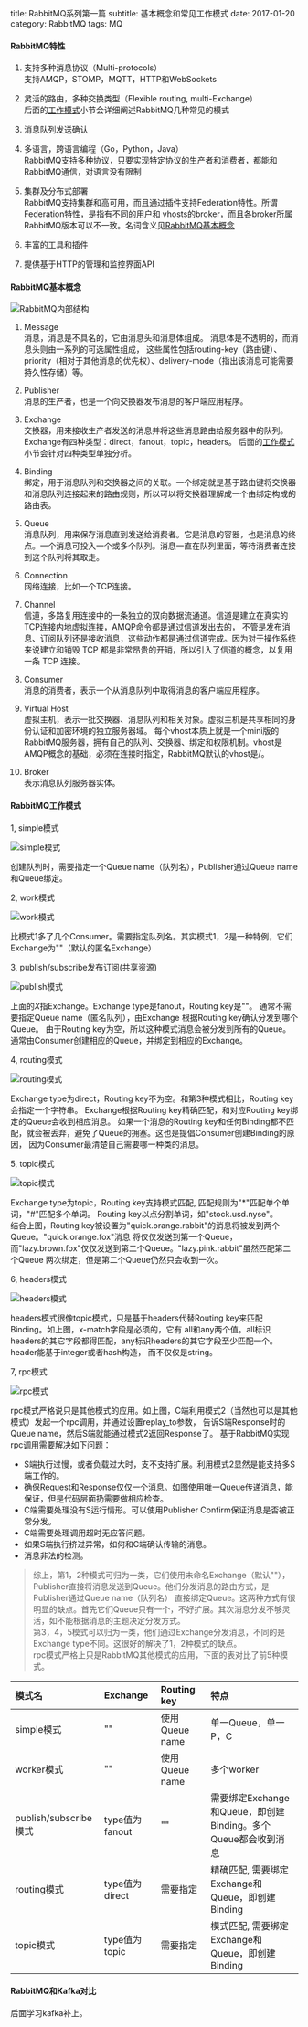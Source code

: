 title: RabbitMQ系列第一篇
subtitle: 基本概念和常见工作模式
date: 2017-01-20
category: RabbitMQ
tags: MQ

#### RabbitMQ特性

1. 支持多种消息协议（Multi-protocols）<br/>
支持AMQP，STOMP，MQTT，HTTP和WebSockets

2. 灵活的路由，多种交换类型（Flexible routing, multi-Exchange）<br/>
后面的[工作模式](#rabbitmq-work-mode)小节会详细阐述RabbitMQ几种常见的模式

3. 消息队列发送确认

4. 多语言，跨语言编程（Go，Python，Java）<br/>
RabbitMQ支持多种协议，只要实现特定协议的生产者和消费者，都能和RabbitMQ通信，对语言没有限制

5. 集群及分布式部署<br/>
RabbitMQ支持集群和高可用，而且通过插件支持Federation特性。所谓Federation特性，是指有不同的用户和
vhosts的broker，而且各broker所属RabbitMQ版本可以不一致。名词含义见[RabbitMQ基本概念](#rabbitmq-concept)

6. 丰富的工具和插件

7. 提供基于HTTP的管理和监控界面API

#### <span id="rabbitmq-concept">RabbitMQ基本概念</span>

![RabbitMQ内部结构]({static}/images/rabbitmq.webp)

1. Message<br/>
消息，消息是不具名的，它由消息头和消息体组成。 消息体是不透明的，而消息头则由一系列的可选属性组成，
这些属性包括routing-key（路由键）、priority（相对于其他消息的优先权）、delivery-mode（指出该消息可能需要持久性存储）等。

2. Publisher<br/>
消息的生产者，也是一个向交换器发布消息的客户端应用程序。

3. Exchange<br/>
交换器，用来接收生产者发送的消息并将这些消息路由给服务器中的队列。Exchange有四种类型：direct，fanout，topic，headers。
后面的[工作模式](#rabbitmq-work-mode) 小节会针对四种类型单独分析。

4. Binding<br/>
绑定，用于消息队列和交换器之间的关联。一个绑定就是基于路由键将交换器和消息队列连接起来的路由规则，所以可以将交换器理解成一个由绑定构成的路由表。

5. Queue<br/>
消息队列，用来保存消息直到发送给消费者。它是消息的容器，也是消息的终点。一个消息可投入一个或多个队列。消息一直在队列里面，等待消费者连接到这个队列将其取走。

6. Connection<br/>
网络连接，比如一个TCP连接。

7. Channel<br/>
信道，多路复用连接中的一条独立的双向数据流通道。信道是建立在真实的TCP连接内地虚拟连接，AMQP命令都是通过信道发出去的，
不管是发布消息、订阅队列还是接收消息，这些动作都是通过信道完成。因为对于操作系统来说建立和销毁 TCP 都是非常昂贵的开销，所以引入了信道的概念，以复用一条 TCP 连接。

8. Consumer<br/>
消息的消费者，表示一个从消息队列中取得消息的客户端应用程序。

9. Virtual Host<br/>
虚拟主机，表示一批交换器、消息队列和相关对象。虚拟主机是共享相同的身份认证和加密环境的独立服务器域。
每个vhost本质上就是一个mini版的RabbitMQ服务器，拥有自己的队列、交换器、绑定和权限机制。vhost是AMQP概念的基础，必须在连接时指定，RabbitMQ默认的vhost是/。

10. Broker<br/>
表示消息队列服务器实体。

#### <span id="rabbitmq-work-mode">RabbitMQ工作模式</span>
1, simple模式

![simple模式]({static}/images/rabbitmq-simple-mode.webp)

创建队列时，需要指定一个Queue name（队列名），Publisher通过Queue name和Queue绑定。

2, work模式

![work模式]({static}/images/rabbitmq-work-mode.webp)

比模式1多了几个Consumer。需要指定队列名。其实模式1，2是一种特例，它们Exchange为""（默认的匿名Exchange）

3, publish/subscribe发布订阅(共享资源)

![publish模式]({static}/images/rabbitmq-publish-mode.webp)

上面的*X*指Exchange。Exchange type是fanout，Routing key是""。
通常不需要指定Queue name（匿名队列），由Exchange 根据Routing key确认分发到哪个Queue。
由于Routing key为空，所以这种模式消息会被分发到所有的Queue。通常由Consumer创建相应的Queue，并绑定到相应的Exchange。

4, routing模式

![routing模式]({static}/images/rabbitmq-route-mode.webp)

Exchange type为direct，Routing key不为空。和第3种模式相比，Routing key会指定一个字符串。
Exchange根据Routing key精确匹配，和对应Routing key绑定的Queue会收到相应消息。
如果一个消息的Routing key和任何Binding都不匹配，就会被丢弃，避免了Queue的拥塞。这也是提倡Consumer创建Binding的原因，
因为Consumer最清楚自己需要哪一种类的消息。

5, topic模式

![topic模式]({static}/images/rabbitmq-topic-mode.webp)

Exchange type为topic，Routing key支持模式匹配, 匹配规则为"*"匹配单个单词，"#"匹配多个单词。
Routing key以点分割单词，如"stock.usd.nyse"。<br/>
结合上图，Routing key被设置为"quick.orange.rabbit"的消息将被发到两个Queue。"quick.orange.fox"消息
将仅仅发送到第一个Queue，而"lazy.brown.fox"仅仅发送到第二个Queue。"lazy.pink.rabbit"虽然匹配第二个Queue
两次绑定，但是第二个Queue仍然只会收到一次。

6, headers模式

![headers模式]({static}/images/rabbitmq-headers-mode.png)

headers模式很像topic模式，只是基于headers代替Routing key来匹配Binding。如上图，x-match字段是必须的，它有
all和any两个值。all标识headers的其它字段都得匹配，any标识headers的其它字段至少匹配一个。header能基于integer或者hash构造，
而不仅仅是string。

7, rpc模式

![rpc模式]({static}/images/rabbitmq-rpc-mode.webp)

rpc模式严格说只是其他模式的应用。如上图，C端利用模式2（当然也可以是其他模式）发起一个rpc调用，并通过设置replay_to参数，
告诉S端Response时的Queue name，然后S端就能通过模式2返回Response了。
基于RabbitMQ实现rpc调用需要解决如下问题：<br/>

- S端执行过慢，或者负载过大时，支不支持扩展。利用模式2显然是能支持多S端工作的。
- 确保Request和Response仅仅一个消息。如图使用唯一Queue传递消息，能保证，但是代码层面扔需要做相应检查。
- C端需要处理没有S运行情形。可以使用Publisher Confirm保证消息是否被正常分发。
- C端需要处理调用超时无应答问题。
- 如果S端执行挤过异常，如何和C端确认传输的消息。
- 消息非法的检测。

>综上，第1，2种模式可归为一类，它们使用未命名Exchange（默认""），Publisher直接将消息发送到Queue。他们分发消息的路由方式，是Publisher通过Queue name（队列名）
直接绑定Queue。这两种方式有很明显的缺点。首先它们Queue只有一个，不好扩展。其次消息分发不够灵活，如不能根据消息的主题决定分发方式。<br/>
第3，4，5模式可以归为一类，他们通过Exchange分发消息，不同的是Exchange type不同。这很好的解决了1，2种模式的缺点。<br/>
rpc模式严格上只是RabbitMQ其他模式的应用，下面的表对比了前5种模式。

| 模式名 | Exchange | Routing key | 特点 |
|:------|:---------|:------------|:-----|
| simple模式 | "" | 使用Queue name | 单一Queue，单一P，C |
| worker模式 | "" | 使用Queue name | 多个worker |
| publish/subscribe模式 | type值为fanout | "" | 需要绑定Exchange和Queue，即创建Binding。多个Queue都会收到消息|
| routing模式 | type值为direct | 需要指定 | 精确匹配, 需要绑定Exchange和Queue，即创建Binding |
| topic模式 | type值为topic | 需要指定 | 模式匹配, 需要绑定Exchange和Queue，即创建Binding |

#### RabbitMQ和Kafka对比
后面学习kafka补上。
